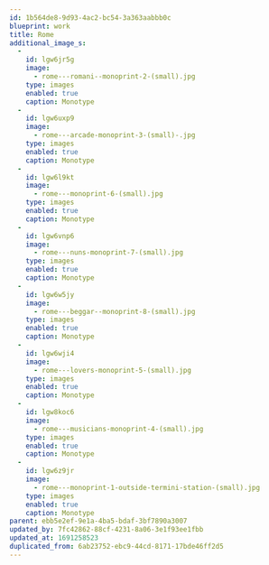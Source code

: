 ```yaml
---
id: 1b564de8-9d93-4ac2-bc54-3a363aabbb0c
blueprint: work
title: Rome
additional_image_s:
  -
    id: lgw6jr5g
    image:
      - rome---romani--monoprint-2-(small).jpg
    type: images
    enabled: true
    caption: Monotype
  -
    id: lgw6uxp9
    image:
      - rome---arcade-monoprint-3-(small)-.jpg
    type: images
    enabled: true
    caption: Monotype
  -
    id: lgw6l9kt
    image:
      - rome---monoprint-6-(small).jpg
    type: images
    enabled: true
    caption: Monotype
  -
    id: lgw6vnp6
    image:
      - rome---nuns-monoprint-7-(small).jpg
    type: images
    enabled: true
    caption: Monotype
  -
    id: lgw6w5jy
    image:
      - rome---beggar--monoprint-8-(small).jpg
    type: images
    enabled: true
    caption: Monotype
  -
    id: lgw6wji4
    image:
      - rome---lovers-monoprint-5-(small).jpg
    type: images
    enabled: true
    caption: Monotype
  -
    id: lgw8koc6
    image:
      - rome---musicians-monoprint-4-(small).jpg
    type: images
    enabled: true
    caption: Monotype
  -
    id: lgw6z9jr
    image:
      - rome---monoprint-1-outside-termini-station-(small).jpg
    type: images
    enabled: true
    caption: Monotype
parent: ebb5e2ef-9e1a-4ba5-bdaf-3bf7890a3007
updated_by: 7fc42862-88cf-4231-8a06-3e1f93ee1fbb
updated_at: 1691258523
duplicated_from: 6ab23752-ebc9-44cd-8171-17bde46ff2d5
---
```

